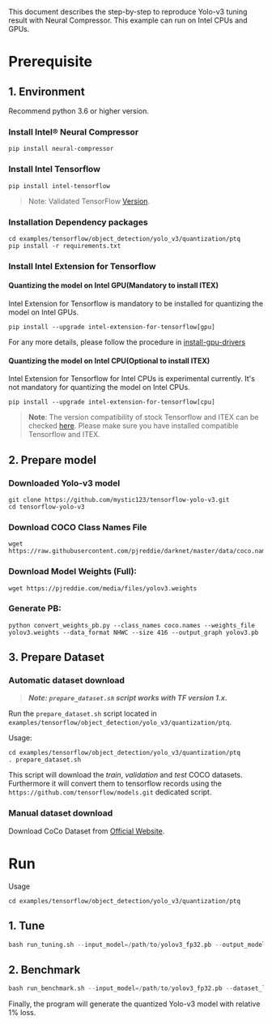 This document describes the step-by-step to reproduce Yolo-v3 tuning result with Neural Compressor. This example can run on Intel CPUs and GPUs.

# Prerequisite


## 1. Environment
Recommend python 3.6 or higher version.

### Install Intel® Neural Compressor
```shell
pip install neural-compressor
```

### Install Intel Tensorflow
```shell
pip install intel-tensorflow
```
> Note: Validated TensorFlow [Version](/docs/source/installation_guide.md#validated-software-environment).

### Installation Dependency packages
```shell
cd examples/tensorflow/object_detection/yolo_v3/quantization/ptq
pip install -r requirements.txt
```

### Install Intel Extension for Tensorflow

#### Quantizing the model on Intel GPU(Mandatory to install ITEX)
Intel Extension for Tensorflow is mandatory to be installed for quantizing the model on Intel GPUs.

```shell
pip install --upgrade intel-extension-for-tensorflow[gpu]
```
For any more details, please follow the procedure in [install-gpu-drivers](https://github.com/intel/intel-extension-for-tensorflow/blob/main/docs/install/install_for_gpu.md#install-gpu-drivers)

#### Quantizing the model on Intel CPU(Optional to install ITEX)
Intel Extension for Tensorflow for Intel CPUs is experimental currently. It's not mandatory for quantizing the model on Intel CPUs.

```shell
pip install --upgrade intel-extension-for-tensorflow[cpu]
```

> **Note**: 
> The version compatibility of stock Tensorflow and ITEX can be checked [here](https://github.com/intel/intel-extension-for-tensorflow#compatibility-table). Please make sure you have installed compatible Tensorflow and ITEX.

## 2. Prepare model
### Downloaded Yolo-v3 model
```shell
git clone https://github.com/mystic123/tensorflow-yolo-v3.git
cd tensorflow-yolo-v3
```

### Download COCO Class Names File
```shell
wget https://raw.githubusercontent.com/pjreddie/darknet/master/data/coco.names
```

### Download Model Weights (Full):
```shell
wget https://pjreddie.com/media/files/yolov3.weights
```

### Generate PB:
```shell
python convert_weights_pb.py --class_names coco.names --weights_file yolov3.weights --data_format NHWC --size 416 --output_graph yolov3.pb
```

## 3. Prepare Dataset

### Automatic dataset download

> **_Note: `prepare_dataset.sh` script works with TF version 1.x._**

Run the `prepare_dataset.sh` script located in `examples/tensorflow/object_detection/yolo_v3/quantization/ptq`.

Usage:
```shell
cd examples/tensorflow/object_detection/yolo_v3/quantization/ptq
. prepare_dataset.sh
```

This script will download the *train*, *validation* and *test* COCO datasets. Furthermore it will convert them to
tensorflow records using the `https://github.com/tensorflow/models.git` dedicated script.

### Manual dataset download
Download CoCo Dataset from [Official Website](https://cocodataset.org/#download).


# Run
Usage
```shell
cd examples/tensorflow/object_detection/yolo_v3/quantization/ptq
```
## 1. Tune
```python
bash run_tuning.sh --input_model=/path/to/yolov3_fp32.pb --output_model=/path/to/save/yolov3_int8.pb --dataset_location=/path/to/dataset
```

## 2. Benchmark
```python
bash run_benchmark.sh --input_model=/path/to/yolov3_fp32.pb --dataset_location=/path/to/dataset --mode=performance
```

Finally, the program will generate the quantized Yolo-v3 model with relative 1% loss.
